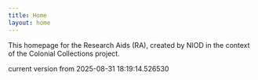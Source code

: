 ```yaml
---
title: Home
layout: home
---
```


This homepage for the Research Aids (RA), created by NIOD in the context of the Colonial Collections project. 


current version from 2025-08-31 18:19:14.526530